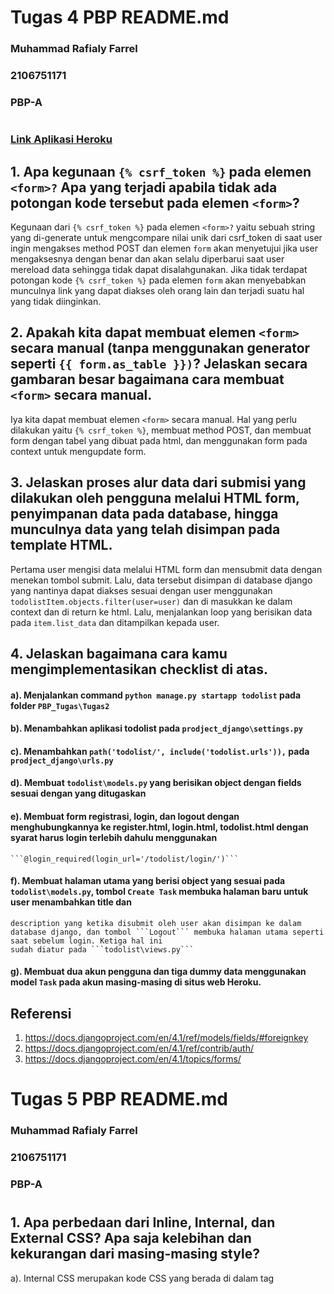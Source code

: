 # Tugas 4 PBP README.md
### Muhammad Rafialy Farrel
### 2106751171
### PBP-A

#

### [Link Aplikasi Heroku](https://bismillahgol.herokuapp.com/todolist/login/)

## 1. Apa kegunaan ```{% csrf_token %}``` pada elemen ```<form>?``` Apa yang terjadi apabila tidak ada potongan kode tersebut pada elemen ```<form>```?
Kegunaan dari ```{% csrf_token %}``` pada elemen ```<form>?``` yaitu sebuah string yang di-generate untuk mengcompare nilai unik dari csrf_token di saat user ingin mengakses 
method POST dan elemen ```form``` akan menyetujui jika user mengaksesnya dengan benar dan akan selalu diperbarui saat user mereload data sehingga tidak dapat disalahgunakan.
Jika tidak terdapat potongan kode ```{% csrf_token %}``` pada elemen ```form``` akan menyebabkan munculnya link yang dapat diakses oleh orang lain dan terjadi suatu hal yang 
tidak diinginkan.

## 2. Apakah kita dapat membuat elemen ```<form>``` secara manual (tanpa menggunakan generator seperti ```{{ form.as_table }})```? Jelaskan secara gambaran besar bagaimana cara membuat ```<form>``` secara manual.
Iya kita dapat membuat elemen ```<form>``` secara manual. Hal yang perlu dilakukan yaitu ```{% csrf_token %}```, membuat method POST, dan membuat form dengan tabel yang dibuat 
pada html, dan menggunakan form pada context untuk mengupdate form.

## 3. Jelaskan proses alur data dari submisi yang dilakukan oleh pengguna melalui HTML form, penyimpanan data pada database, hingga munculnya data yang telah disimpan pada           template HTML.
Pertama user mengisi data melalui HTML form dan mensubmit data dengan menekan tombol submit. Lalu, data tersebut disimpan di database django yang nantinya dapat diakses sesuai
dengan user menggunakan ```todolistItem.objects.filter(user=user)``` dan di masukkan ke dalam context dan di return ke html. Lalu, menjalankan loop yang berisikan data pada 
```item.list_data``` dan ditampilkan kepada user.

## 4. Jelaskan bagaimana cara kamu mengimplementasikan checklist di atas.

#### a). Menjalankan command ```python manage.py startapp todolist``` pada folder ```PBP_Tugas\Tugas2```

#### b). Menambahkan aplikasi todolist pada ```prodject_django\settings.py```

#### c). Menambahkan ```path('todolist/', include('todolist.urls')),``` pada ```prodject_django\urls.py```

#### d). Membuat ```todolist\models.py``` yang berisikan object dengan fields sesuai dengan yang ditugaskan

#### e). Membuat form registrasi, login, dan logout dengan menghubungkannya ke register.html, login.html, todolist.html dengan syarat harus login terlebih dahulu menggunakan
    ```@login_required(login_url='/todolist/login/')```

#### f). Membuat halaman utama yang berisi object yang sesuai pada ```todolist\models.py```, tombol ```Create Task``` membuka halaman baru untuk user menambahkan title dan 
    description yang ketika disubmit oleh user akan disimpan ke dalam database django, dan tombol ```Logout``` membuka halaman utama seperti saat sebelum login. Ketiga hal ini
    sudah diatur pada ```todolist\views.py```

#### g). Membuat dua akun pengguna dan tiga dummy data menggunakan model ```Task``` pada akun masing-masing di situs web Heroku.

## Referensi
   1. https://docs.djangoproject.com/en/4.1/ref/models/fields/#foreignkey
   2. https://docs.djangoproject.com/en/4.1/ref/contrib/auth/
   3. https://docs.djangoproject.com/en/4.1/topics/forms/

#

# Tugas 5 PBP README.md
### Muhammad Rafialy Farrel
### 2106751171
### PBP-A

#

## 1. Apa perbedaan dari Inline, Internal, dan External CSS? Apa saja kelebihan dan kekurangan dari masing-masing style?
a). Internal CSS merupakan kode CSS yang berada di dalam tag <style> dan kode HTML dituliskan di bagian atas (header) file HTML. Internal CSS dapat digunakan untuk membuat tampilan yang unik pada satu halaman website dan tidak digunakan pada halaman website yang lain.

Kelebihan Internal CSS:
1. Perubahan pada Internal CSS hanya berlaku pada satu halaman saja.
2. Anda tidak perlu melakukan upload beberapa file karena HTML dan CSS berada dalam satu file.
3. Class dan ID bisa digunakan oleh internal stylesheet.
    
Kekurangan Internal CSS:
1. Tidak efisien apabila Anda ingin menggunakan CSS yang sama dalam beberapa file.
2. Web menjadi lebih lamban saat di-reload jika CSS yang dibuat berbeda-beda setiap halaman.

b). Eksternal CSS merupakan kode CSS yang ditulis terpisah dengan kode HTML Eksternal CSS ditulis di sebuah file khusus yang berekstensi .css. File eksternal CSS biasanya diletakkan setelah bagian <head> pada halaman. Cara ini lebih sederhana dan simpel daripada menambahkan kode CSS di setiap elemen HTML yang ingin Anda atur tampilannya. 

Kelebihan Eksternal CSS:
1. Ukuran file HTML akan menjadi lebih kecil dan struktur dari kode HTML jadi lebih rapih.
2. Loading website menjadi lebih cepat.
3. File CSS dapat digunakan di beberapa halaman website sekaligus.
    
Kekurangan Internal CSS:
1. Halaman akan menjadi berantakan, ketika file CSS gagal dipanggil oleh file HTML. Hal ini terjadi disebabkan karena koneksi internet yang lambat.

c). Inline CSS merupakan kode CSS yang ditulis langsung pada atribut elemen HTML. Setiap elemen HTML memiliki atribut style untuk menulis inline CSS.

Kelebihan Inline CSS:
1. Sangat membantu ketika kita hanya ingin menguji dan melihat perubahan pada satu elemen.
2. Berguna untuk memperbaiki kode dengan cepat.
3. Proses permintaan HTTP yang lebih kecil dan proses load website akan lebih cepat.

Kekurangan Internal CSS:
1. Tidak efisien karena Inline style CSS hanya bisa diterapkan pada satu elemen HTML.

## 2. Jelaskan tag HTML5 yang kamu ketahui.
1. <h1> to <h6>     = Tag untuk membuat heading sesuai dengan ukuran darii terbesar ke terkecil
2. <head>           = Tag untuk mendefisikan kepala dari sebuah halaman
3. <body>           = Tag untuk membuat tubuh dari sebuah halaman
4. <!DOCTYPE> 	    = Tag untuk menentukan tipe dokumen
5. <p> 	            = Tag untuk membuat paragraf
6. <br> 	        = Memasukan satu baris putus
7. <form> 	        = Tag untuk membuat sebuah form HTML untuk input pengguna
8. <button> 	    = Tag untuk membuat sebuah tombol yang dapat diklik
9. <nav> 	        = Tag untuk membuat navigasi link
10. <div> 	        = Tag untuk membuat sebuah bagian dalam dokumen
11. dan lain-lain masih banyak lagi
    
## 3. Jelaskan tipe-tipe CSS selector yang kamu ketahui.
1. .X                 = untuk merubah beberapa objek pada html dengan settingan yang sama
2. #X                 = semua elemen dalam X
3. *                  = semua elemen pada halaman
4. element(p,h5,dll)  = semua elemen dengan tag html tersebut
5. :hover             = style css pada elemen akan berubah ketika pointer berada di atas elemen HTML
6. .<nama class>      = akan menerapkan styling untuk setiap elemen yang memiliki class sesuai nama
7. dan lain-lain masih banyak lagi

## 4. Jelaskan bagaimana cara kamu mengimplementasikan checklist di atas.
1. Membuat tampilan website sebagus dan semenarik mungkin
   Mencari template di internet dan mengubahnya sesuai dengan tugas yang disuruh
2. Menggunakan cards untuk menampilkan isi dari task yang dibuat oleh user
3. Membuat tampilan website menjadi responsif
    
## Referensi
   1. https://www.niagahoster.co.id/blog/perbedaan-internal-external-dan-inline-css/
   2. https://gilacoding.com/read/tag-tag-pada-html-beserta-fungsinya
   3. https://code.tutsplus.com/id/tutorials/the-30-css-selectors-you-must-memorize--net-16048
